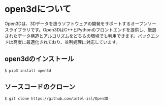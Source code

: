 # open3dについて

Open3Dは、3Dデータを扱うソフトウェアの開発をサポートするオープンソースライブラリです。Open3DはC++とPythonのフロントエンドを提供し、厳選されたデータ構造とアルゴリズムをどちらの環境でも利用できます。バックエンドは高度に最適化されており、並列処理に対応しています。

## open3dのインストール

`$ pip3 install open3d`

## ソースコードのクローン

`$ git clone https://github.com/intel-isl/Open3D`